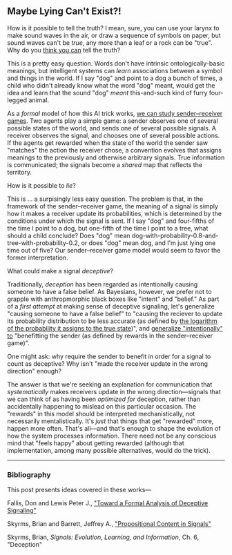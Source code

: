 ## Maybe Lying Can't Exist?!

How is it possible to tell the truth? I mean, sure, you can use your larynx to make sound waves in the air, or draw a sequence of symbols on paper, but sound waves can't be _true_, any more than a leaf or a rock can be "true". Why do you [think you can](https://www.lesswrong.com/posts/rQEwySCcLtdKHkrHp/righting-a-wrong-question) tell the truth?

This is a pretty easy question. Words don't have intrinsic ontologically-basic meanings, but intelligent systems can _learn_ associations between a symbol and things in the world. If I say "dog" and point to a dog a bunch of times, a child who didn't already know what the word "dog" meant, would get the idea and learn that the sound "dog" _meant_ this-and-such kind of furry four-legged animal.

As a _formal_ model of how this AI trick works, [we can study sender–receiver games](https://www.lesswrong.com/posts/4hLcbXaqudM9wSeor/philosophy-in-the-darkest-timeline-basics-of-the-evolution). Two agents play a simple game: a sender observes one of several possible states of the world, and sends one of several possible signals. A receiver observes the signal, and chooses one of several possible actions. If the agents get rewarded when the state of the world the sender saw "matches" the action the receiver chose, a convention evolves that assigns meanings to the previously and otherwise arbitrary signals. True information is communicated; the signals become a _shared_ map that reflects the territory.

How is it possible to _lie_?

This is ... a surpisingly less easy question. The problem is that, in the framework of the sender–receiver game, the meaning of a signal is simply how it makes a receiver update its probabilities, which is determined by the conditions under which the signal is sent. If I say "dog" and four-fifths of the time I point to a dog, but one-fifth of the time I point to a tree, what should a child conclude? Does "dog" mean dog-with-probability-0.8-and-tree-with-probability-0.2, or does "dog" mean dog, and I'm just lying one time out of five? Our sender–receiver game model would seem to favor the former interpretation.

What could make a signal _deceptive_?

Traditionally, _deception_ has been regarded as intentionally causing someone to have a false belief. As Bayesians, however, we prefer not to grapple with anthropmorphic black boxes like "intent" and "belief." As part of a _first attempt_ at making sense of deceptive signaling, let's generalize "causing someone to have a false belief" to "causing the reciever to update its probability distribution to be less accurate (as defined by [the logarithm of the probability it assigns to the true state](https://www.lesswrong.com/posts/afmj8TKAqH6F2QMfZ/a-technical-explanation-of-technical-explanation))", and [generalize "intentionally" to](https://www.lesswrong.com/posts/sXHQ9R5tahiaXEZhR/algorithmic-intent-a-hansonian-generalized-anti-zombie) "benefitting the sender (as defined by rewards in the sender–receiver game)".

One might ask: why require the sender to benefit in order for a signal to count as deceptive? Why isn't "made the receiver update in the wrong direction" enough?

The answer is that we're seeking an explanation for communication that _systematically_ makes receivers update in the wrong direction—signals that we can think of as having been _optimized for_ deception, rather than accidentally happening to mislead on this particular occasion. The "rewards" in this model should be interpreted mechanistically, not necessarily mentalistically. It's _just_ that things that get "rewarded" more, happen more often. That's all—and that's enough to shape the evolution of how the system processes information. There need not be any conscious mind that "feels happy" about getting rewarded (although that implementation, among many possible alternatives, would do the trick).



-----

### Bibliography

This post presents ideas covered in these works—

Fallis, Don and Lewis Peter J., ["Toward a Formal Analysis of Deceptive Signaling"](http://philsci-archive.pitt.edu/13337/)

Skyrms, Brian and Barrett, Jeffrey A., ["Propositional Content in Signals"](http://philsci-archive.pitt.edu/14774/)

Skyrms, Brian, _Signals: Evolution, Learning, and Information_, Ch. 6, "Deception"
